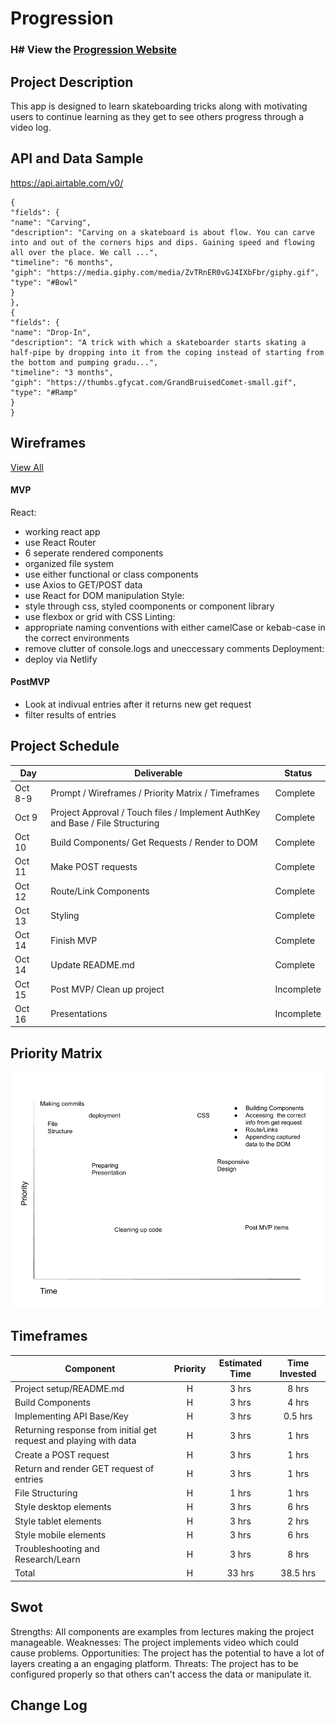# Progression

### H# View the [Progression Website](https://progression.netlify.app/)

## Project Description

This app is designed to learn skateboarding tricks along with motivating users to continue learning as they get to see others progress through a video log.

## API and Data Sample

https://api.airtable.com/v0/

```
{
"fields": {
"name": "Carving",
"description": "Carving on a skateboard is about flow. You can carve into and out of the corners hips and dips. Gaining speed and flowing all over the place. We call ...",
"timeline": "6 months",
"giph": "https://media.giphy.com/media/ZvTRnER0vGJ4IXbFbr/giphy.gif",
"type": "#Bowl"
}
},
{
"fields": {
"name": "Drop-In",
"description": "A trick with which a skateboarder starts skating a half-pipe by dropping into it from the coping instead of starting from the bottom and pumping gradu...",
"timeline": "3 months",
"giph": "https://thumbs.gfycat.com/GrandBruisedComet-small.gif",
"type": "#Ramp"
}
}
```

## Wireframes

[View All](https://github.com/ForkingPaths2040/Progression/blob/main/PNGs/wireframes/preview.md)

#### MVP

React:

- working react app
- use React Router
- 6 seperate rendered components
- organized file system
- use either functional or class components
- use Axios to GET/POST data
- use React for DOM manipulation
  Style:
- style through css, styled coomponents or component library
- use flexbox or grid with CSS
  Linting:
- appropriate naming conventions with either camelCase or kebab-case in the correct environments
- remove clutter of console.logs and uneccessary comments
  Deployment:
- deploy via Netlify

#### PostMVP

- Look at indivual entries after it returns new get request
- filter results of entries

## Project Schedule

| Day     | Deliverable                                                                    | Status     |
| ------- | ------------------------------------------------------------------------------ | ---------- |
| Oct 8-9 | Prompt / Wireframes / Priority Matrix / Timeframes                             | Complete   |
| Oct 9   | Project Approval / Touch files / Implement AuthKey and Base / File Structuring | Complete   |
| Oct 10  | Build Components/ Get Requests / Render to DOM                                 | Complete   |
| Oct 11  | Make POST requests                                                             | Complete   |
| Oct 12  | Route/Link Components                                                          | Complete   |
| Oct 13  | Styling                                                                        | Complete   |
| Oct 14  | Finish MVP                                                                     | Complete   |
| Oct 14  | Update README.md                                                               | Complete   |
| Oct 15  | Post MVP/ Clean up project                                                     | Incomplete |
| Oct 16  | Presentations                                                                  | Incomplete |

## Priority Matrix

![Time and Priority Matrix (1).png](https://github.com/ForkingPaths2040/Progression/blob/main/PNGs/Time%20and%20Priority%20Matrix%20(1).png)

## Timeframes

| Component                                                         | Priority | Estimated Time | Time Invested |
| ----------------------------------------------------------------- | :------: | :------------: | :-----------: |
| Project setup/README.md                                           |    H     |     3 hrs      |     8 hrs     |
| Build Components                                                  |    H     |     3 hrs      |     4 hrs     |
| Implementing API Base/Key                                         |    H     |     3 hrs      |    0.5 hrs    |
| Returning response from initial get request and playing with data |    H     |     3 hrs      |     1 hrs     |
| Create a POST request                                             |    H     |     3 hrs      |     1 hrs     |
| Return and render GET request of entries                          |    H     |     3 hrs      |     1 hrs     |
| File Structuring                                                  |    H     |     1 hrs      |     1 hrs     |
| Style desktop elements                                            |    H     |     3 hrs      |     6 hrs     |
| Style tablet elements                                             |    H     |     3 hrs      |     2 hrs     |
| Style mobile elements                                             |    H     |     3 hrs      |     6 hrs     |
| Troubleshooting and Research/Learn                                |    H     |     3 hrs      |     8 hrs     |
| Total                                                             |    H     |     33 hrs     |   38.5 hrs    |

## Swot

Strengths: All components are examples from lectures making the project manageable.
Weaknesses: The project implements video which could cause problems.
Opportunities: The project has the potential to have a lot of layers creating a an engaging platform.
Threats: The project has to be configured properly so that others can't access the data or manipulate it.

## Change Log
